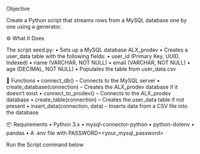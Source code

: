Objective

Create a Python script that streams rows from a MySQL database one by one using a generator.

⚙️ What It Does

The script seed.py:
	•	Sets up a MySQL database ALX_prodev
	•	Creates a user_data table with the following fields:
	•	user_id (Primary Key, UUID, Indexed)
	•	name (VARCHAR, NOT NULL)
	•	email (VARCHAR, NOT NULL)
	•	age (DECIMAL, NOT NULL)
	•	Populates the table from user_data.csv

🔧 Functions
	•	connect_db() – Connects to the MySQL server
	•	create_database(connection) – Creates the ALX_prodev database if it doesn’t exist
	•	connect_to_prodev() – Connects to the ALX_prodev database
	•	create_table(connection) – Creates the user_data table if not present
	•	insert_data(connection, data) – Inserts data from a CSV file into the database

📦 Requirements
	•	Python 3.x
	•	mysql-connector-python
	•	python-dotenv
	•	pandas
	•	A .env file with PASSWORD=<your_mysql_password>

Run the Script command below 
